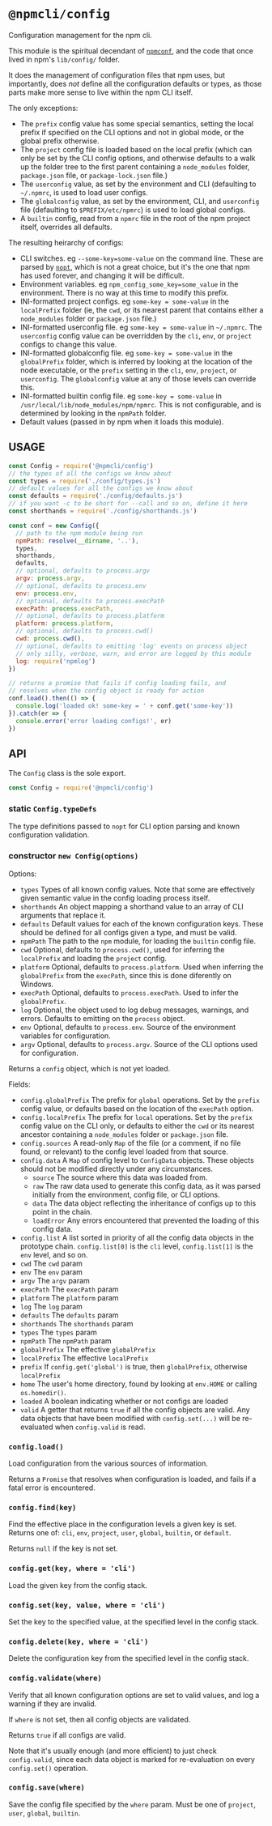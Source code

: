 # `@npmcli/config`

Configuration management for the npm cli.

This module is the spiritual decendant of
[`npmconf`](http://npm.im/npmconf), and the code that once lived in npm's
`lib/config/` folder.

It does the management of configuration files that npm uses, but
importantly, does _not_ define all the configuration defaults or types, as
those parts make more sense to live within the npm CLI itself.

The only exceptions:

- The `prefix` config value has some special semantics, setting the local
  prefix if specified on the CLI options and not in global mode, or the
  global prefix otherwise.
- The `project` config file is loaded based on the local prefix (which can
  only be set by the CLI config options, and otherwise defaults to a walk
  up the folder tree to the first parent containing a `node_modules`
  folder, `package.json` file, or `package-lock.json` file.)
- The `userconfig` value, as set by the environment and CLI (defaulting to
  `~/.npmrc`, is used to load user configs.
- The `globalconfig` value, as set by the environment, CLI, and
  `userconfig` file (defaulting to `$PREFIX/etc/npmrc`) is used to load
  global configs.
- A `builtin` config, read from a `npmrc` file in the root of the npm
  project itself, overrides all defaults.

The resulting heirarchy of configs:

- CLI switches.  eg `--some-key=some-value` on the command line.  These are
  parsed by [`nopt`](http://npm.im/nopt), which is not a great choice, but
  it's the one that npm has used forever, and changing it will be
  difficult.
- Environment variables.  eg `npm_config_some_key=some_value` in the
  environment.  There is no way at this time to modify this prefix.
- INI-formatted project configs.  eg `some-key = some-value` in the
  `localPrefix` folder (ie, the `cwd`, or its nearest parent that contains
  either a `node_modules` folder or `package.json` file.)
- INI-formatted userconfig file.  eg `some-key = some-value` in `~/.npmrc`.
  The `userconfig` config value can be overridden by the `cli`, `env`, or
  `project` configs to change this value.
- INI-formatted globalconfig file.  eg `some-key = some-value` in
  the `globalPrefix` folder, which is inferred by looking at the location
  of the node executable, or the `prefix` setting in the `cli`, `env`,
  `project`, or `userconfig`.  The `globalconfig` value at any of those
  levels can override this.
- INI-formatted builtin config file.  eg `some-key = some-value` in
  `/usr/local/lib/node_modules/npm/npmrc`.  This is not configurable, and
  is determined by looking in the `npmPath` folder.
- Default values (passed in by npm when it loads this module).

## USAGE

```js
const Config = require('@npmcli/config')
// the types of all the configs we know about
const types = require('./config/types.js')
// default values for all the configs we know about
const defaults = require('./config/defaults.js')
// if you want -c to be short for --call and so on, define it here
const shorthands = require('./config/shorthands.js')

const conf = new Config({
  // path to the npm module being run
  npmPath: resolve(__dirname, '..'),
  types,
  shorthands,
  defaults,
  // optional, defaults to process.argv
  argv: process.argv,
  // optional, defaults to process.env
  env: process.env,
  // optional, defaults to process.execPath
  execPath: process.execPath,
  // optional, defaults to process.platform
  platform: process.platform,
  // optional, defaults to process.cwd()
  cwd: process.cwd(),
  // optional, defaults to emitting 'log' events on process object
  // only silly, verbose, warn, and error are logged by this module
  log: require('npmlog')
})

// returns a promise that fails if config loading fails, and
// resolves when the config object is ready for action
conf.load().then(() => {
  console.log('loaded ok! some-key = ' + conf.get('some-key'))
}).catch(er => {
  console.error('error loading configs!', er)
})
```

## API

The `Config` class is the sole export.

```js
const Config = require('@npmcli/config')
```

### static `Config.typeDefs`

The type definitions passed to `nopt` for CLI option parsing and known
configuration validation.

### constructor `new Config(options)`

Options:

- `types` Types of all known config values.  Note that some are effectively
  given semantic value in the config loading process itself.
- `shorthands` An object mapping a shorthand value to an array of CLI
  arguments that replace it.
- `defaults` Default values for each of the known configuration keys.
  These should be defined for all configs given a type, and must be valid.
- `npmPath` The path to the `npm` module, for loading the `builtin` config
  file.
- `cwd` Optional, defaults to `process.cwd()`, used for inferring the
  `localPrefix` and loading the `project` config.
- `platform` Optional, defaults to `process.platform`.  Used when inferring
  the `globalPrefix` from the `execPath`, since this is done diferently on
  Windows.
- `execPath` Optional, defaults to `process.execPath`.  Used to infer the
  `globalPrefix`.
- `log` Optional, the object used to log debug messages, warnings, and
  errors.  Defaults to emitting on the `process` object.
- `env` Optional, defaults to `process.env`.  Source of the environment
  variables for configuration.
- `argv` Optional, defaults to `process.argv`.  Source of the CLI options
  used for configuration.

Returns a `config` object, which is not yet loaded.

Fields:

- `config.globalPrefix` The prefix for `global` operations.  Set by the
  `prefix` config value, or defaults based on the location of the
  `execPath` option.
- `config.localPrefix` The prefix for `local` operations.  Set by the
  `prefix` config value on the CLI only, or defaults to either the `cwd` or
  its nearest ancestor containing a `node_modules` folder or `package.json`
  file.
- `config.sources` A read-only `Map` of the file (or a comment, if no file
  found, or relevant) to the config level loaded from that source.
- `config.data` A `Map` of config level to `ConfigData` objects.  These
  objects should not be modified directly under any circumstances.
  - `source` The source where this data was loaded from.
  - `raw` The raw data used to generate this config data, as it was parsed
    initially from the environment, config file, or CLI options.
  - `data` The data object reflecting the inheritance of configs up to this
    point in the chain.
  - `loadError` Any errors encountered that prevented the loading of this
    config data.
- `config.list` A list sorted in priority of all the config data objects in
  the prototype chain.  `config.list[0]` is the `cli` level,
  `config.list[1]` is the `env` level, and so on.
- `cwd` The `cwd` param
- `env` The `env` param
- `argv` The `argv` param
- `execPath` The `execPath` param
- `platform` The `platform` param
- `log` The `log` param
- `defaults` The `defaults` param
- `shorthands` The `shorthands` param
- `types` The `types` param
- `npmPath` The `npmPath` param
- `globalPrefix` The effective `globalPrefix`
- `localPrefix` The effective `localPrefix`
- `prefix` If `config.get('global')` is true, then `globalPrefix`,
  otherwise `localPrefix`
- `home` The user's home directory, found by looking at `env.HOME` or
  calling `os.homedir()`.
- `loaded` A boolean indicating whether or not configs are loaded
- `valid` A getter that returns `true` if all the config objects are valid.
  Any data objects that have been modified with `config.set(...)` will be
  re-evaluated when `config.valid` is read.

### `config.load()`

Load configuration from the various sources of information.

Returns a `Promise` that resolves when configuration is loaded, and fails
if a fatal error is encountered.

### `config.find(key)`

Find the effective place in the configuration levels a given key is set.
Returns one of: `cli`, `env`, `project`, `user`, `global`, `builtin`, or
`default`.

Returns `null` if the key is not set.

### `config.get(key, where = 'cli')`

Load the given key from the config stack.

### `config.set(key, value, where = 'cli')`

Set the key to the specified value, at the specified level in the config
stack.

### `config.delete(key, where = 'cli')`

Delete the configuration key from the specified level in the config stack.

### `config.validate(where)`

Verify that all known configuration options are set to valid values, and
log a warning if they are invalid.

If `where` is not set, then all config objects are validated.

Returns `true` if all configs are valid.

Note that it's usually enough (and more efficient) to just check
`config.valid`, since each data object is marked for re-evaluation on every
`config.set()` operation.

### `config.save(where)`

Save the config file specified by the `where` param.  Must be one of
`project`, `user`, `global`, `builtin`.
